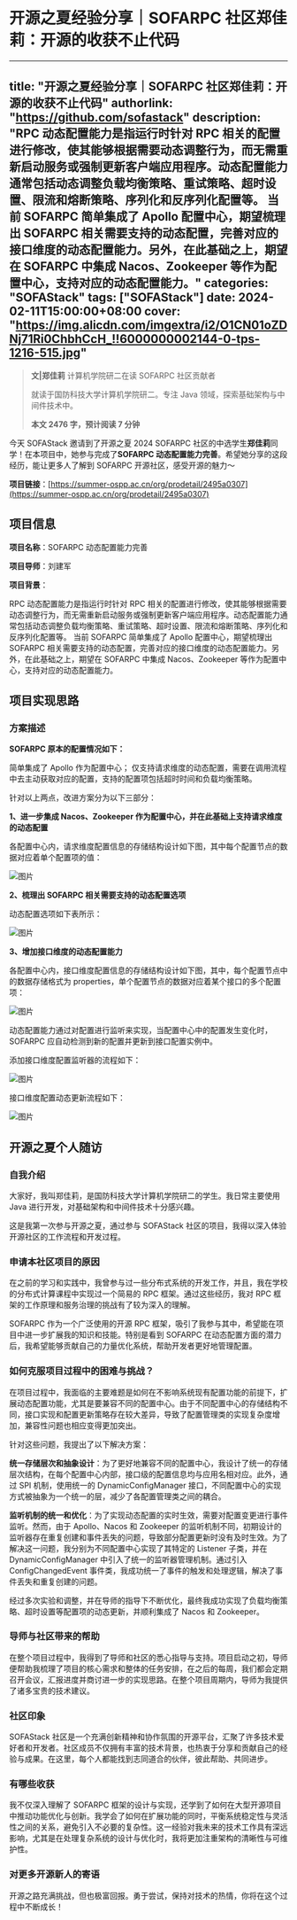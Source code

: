 # 开源之夏经验分享｜SOFARPC 社区郑佳莉：开源的收获不止代码

---
title: "开源之夏经验分享｜SOFARPC 社区郑佳莉：开源的收获不止代码"
authorlink: "https://github.com/sofastack"
description: "RPC 动态配置能力是指运行时针对 RPC 相关的配置进行修改，使其能够根据需要动态调整行为，而无需重新启动服务或强制更新客户端应用程序。动态配置能力通常包括动态调整负载均衡策略、重试策略、超时设置、限流和熔断策略、序列化和反序列化配置等。
当前 SOFARPC 简单集成了 Apollo 配置中心，期望梳理出 SOFARPC 相关需要支持的动态配置，完善对应的接口维度的动态配置能力。另外，在此基础之上，期望在 SOFARPC 中集成 Nacos、Zookeeper 等作为配置中心，支持对应的动态配置能力。"
categories: "SOFAStack"
tags: ["SOFAStack"]
date: 2024-02-11T15:00:00+08:00
cover: "https://img.alicdn.com/imgextra/i2/O1CN01oZDNj71Ri0ChbhCcH_!!6000000002144-0-tps-1216-515.jpg"
---

> **文|郑佳莉**
> 计算机学院研二在读
> SOFARPC 社区贡献者
> 
> 就读于国防科技大学计算机学院研二。专注 Java 领域，探索基础架构与中间件技术中。
> 
> **本文 2476 字，预计阅读 7 分钟**

今天 SOFAStack 邀请到了开源之夏 2024 SOFARPC 社区的中选学生**郑佳莉**同学！在本项目中，她参与完成了 ​**SOFARPC 动态配置能力完善**​。希望她分享的这段经历，能让更多人了解到 SOFARPC 开源社区，感受开源的魅力～

​**项目链接**​：[https://summer-ospp.ac.cn/org/prodetail/2495a0307](https://summer-ospp.ac.cn/org/prodetail/2495a0307)

## 项目信息

​**项目名称**​：SOFARPC 动态配置能力完善

​**项目导师**​：刘建军

​**项目背景**​：

RPC 动态配置能力是指运行时针对 RPC 相关的配置进行修改，使其能够根据需要动态调整行为，而无需重新启动服务或强制更新客户端应用程序。动态配置能力通常包括动态调整负载均衡策略、重试策略、超时设置、限流和熔断策略、序列化和反序列化配置等。
当前 SOFARPC 简单集成了 Apollo 配置中心，期望梳理出 SOFARPC 相关需要支持的动态配置，完善对应的接口维度的动态配置能力。另外，在此基础之上，期望在 SOFARPC 中集成 Nacos、Zookeeper 等作为配置中心，支持对应的动态配置能力。

## 项目实现思路

### 方案描述

**SOFARPC 原本的配置情况如下：**

简单集成了 Apollo 作为配置中心；
仅支持请求维度的动态配置，需要在调用流程中去主动获取对应的配置，支持的配置项包括超时时间和负载均衡策略。

针对以上两点，改进方案分为以下三部分：

**1、进一步集成 Nacos、Zookeeper 作为配置中心，并在此基础上支持请求维度的动态配置**

各配置中心内，请求维度配置信息的存储结构设计如下图，其中每个配置节点的数据对应着单个配置项的值：

![图片](https://img.alicdn.com/imgextra/i1/O1CN01uam04Y1vr6Xyhl4qr_!!6000000006225-0-tps-1080-654.jpg)

**2、梳理出 SOFARPC 相关需要支持的动态配置选项**

动态配置选项如下表所示：

![图片](https://img.alicdn.com/imgextra/i3/O1CN01bTopnq1F8U669LruX_!!6000000000442-0-tps-1048-264.jpg)

**3、增加接口维度的动态配置能力**

各配置中心内，接口维度配置信息的存储结构设计如下图，其中，每个配置节点中的数据存储格式为 properties，单个配置节点的数据对应着某个接口的多个配置项：

![图片](https://img.alicdn.com/imgextra/i4/O1CN01ICkkAC1hBVxddRJ89_!!6000000004239-0-tps-1080-617.jpg)

动态配置能力通过对配置进行监听来实现，当配置中心中的配置发生变化时，SOFARPC 应自动检测到新的配置并更新到接口配置实例中。

添加接口维度配置监听器的流程如下：

![图片](https://img.alicdn.com/imgextra/i3/O1CN01BfI96r1YNZqmoPYHV_!!6000000003047-0-tps-821-320.jpg)

接口维度配置动态更新流程如下：

![图片](https://img.alicdn.com/imgextra/i2/O1CN01kfVMPK20WYrRRGTdr_!!6000000006857-0-tps-760-291.jpg)

## 开源之夏个人随访

### 自我介绍

大家好，我叫郑佳莉，是国防科技大学计算机学院研二的学生。我日常主要使用 Java 进行开发，对基础架构和中间件技术十分感兴趣。

这是我第一次参与开源之夏，通过参与 SOFAStack 社区的项目，我得以深入体验开源社区的工作流程和开发过程。

### 申请本社区项目的原因​

在之前的学习和实践中，我曾参与过一些分布式系统的开发工作，并且，我在学校的分布式计算课程中实现过一个简易的 RPC 框架。通过这些经历，我对 RPC 框架的工作原理和服务治理的挑战有了较为深入的理解。

SOFARPC 作为一个广泛使用的开源 RPC 框架，吸引了我参与其中，希望能在项目中进一步扩展我的知识和技能。特别是看到 SOFARPC 在动态配置方面的潜力后，我希望能够贡献自己的力量优化系统，帮助开发者更好地管理配置。

### 如何克服项目过程中的困难与挑战？

在项目过程中，我面临的主要难题是如何在不影响系统现有配置功能的前提下，扩展动态配置功能，尤其是要兼容不同的配置中心。由于不同配置中心的存储结构不同，接口实现和配置更新策略存在较大差异，导致了配置管理类的实现复杂度增加，兼容性问题也相应变得更加突出。

针对这些问题，我提出了以下解决方案：

​**统一存储层次和抽象设计**​：为了更好地兼容不同的配置中心，我设计了统一的存储层次结构，在每个配置中心内部，接口级的配置信息均与应用名相对应。此外，通过 SPI 机制，使用统一的 DynamicConfigManager 接口，不同配置中心的实现方式被抽象为一个统一的层，减少了各配置管理类之间的耦合。

​**监听机制的统一和优化**​：为了实现动态配置的实时生效，需要对配置变更进行事件监听。然而，由于 Apollo、Nacos 和 Zookeeper 的监听机制不同，初期设计的监听器存在重复创建和事件丢失的问题，导致部分配置更新时没有及时生效。为了解决这一问题，我分别为不同配置中心实现了其特定的 Listener 子类，并在 DynamicConfigManager 中引入了统一的监听器管理机制。通过引入 ConfigChangedEvent 事件类，我成功统一了事件的触发和处理逻辑，解决了事件丢失和重复创建的问题。

经过多次实验和调整，并在导师的指导下不断优化，最终我成功实现了负载均衡策略、超时设置等配置项的动态更新，并顺利集成了 Nacos 和 Zookeeper。

### 导师与社区带来的帮助

在整个项目过程中，我得到了导师和社区的悉心指导与支持。项目启动之初，导师便帮助我梳理了项目的核心需求和整体的任务安排，在之后的每周，我们都会定期召开会议，汇报进度并商讨进一步的实现思路。在整个项目周期内，导师为我提供了诸多宝贵的技术建议。

### 社区印象

SOFAStack 社区是一个充满创新精神和协作氛围的开源平台，汇聚了许多技术爱好者和开发者。社区成员不仅拥有丰富的技术背景，也热衷于分享和贡献自己的经验与成果。在这里，每个人都能找到志同道合的伙伴，彼此帮助、共同进步。

### 有哪些收获

我不仅深入理解了 SOFARPC 框架的设计与实现，还学到了如何在大型开源项目中推动功能优化与创新。我学会了如何在扩展功能的同时，平衡系统稳定性与灵活性之间的关系，避免引入不必要的复杂性。这一经验对我未来的技术工作具有深远影响，尤其是在处理复杂系统的设计与优化时，我将更加注重架构的清晰性与可维护性。

### 对更多开源新人的寄语

开源之路充满挑战，但也极富回报。勇于尝试，保持对技术的热情，你将在这个过程中不断成长！
